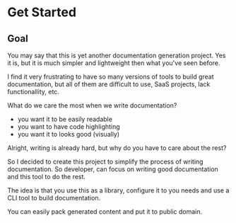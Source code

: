 # Get Started

## Goal 
You may say that this is yet another documentation generation project. Yes it is, but it is much simpler and 
lightweight then what you've seen before.

I find it very frustrating to have so many versions of tools to build great documentation, but all of them are 
difficult to use, SaaS projects, lack functionallity, etc. 

What do we care the most when we write documentation? 

- you want it to be easily readable
- you want to have code highlighting
- you want it to looks good (visually)

Alright, writing is already hard, but why do you have to care about the rest?

So I decided to create this project to simplify the process of writing documentation. So developer, can focus on 
writing good documentation and this tool to do the rest. 

The idea is that you use this as a library, configure it to you needs and use a CLI tool to build documentation. 

You can easily pack generated content and put it to public domain. 
